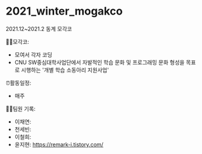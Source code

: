 # 2021_winter_mogakco
2021.12~2021.2 동계 모각코

👨‍💻모각코: 
- 모여서 각자 코딩
- CNU SW중심대학사업단에서 자발적인 학습 문화 및 프로그래밍 문화 형성을 목표로 시행하는 '개별 학습 소동아리 지원사업'

⏰활동일정:
- 매주 

🙋‍♂팀원 기록:
- 이채연: 
- 천세빈:
- 이철희:
- 윤지현: https://remark-i.tistory.com/

